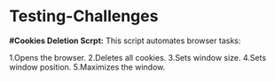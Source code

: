 # Testing-Challenges

**#Cookies Deletion Scrpt:**
This script automates browser tasks:

1.Opens the browser.
2.Deletes all cookies.
3.Sets window size.
4.Sets window position.
5.Maximizes the window.
